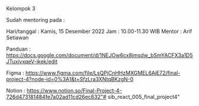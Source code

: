Kelompok 3

Sudah mentoring pada :

Hari/tanggal	: Kamis, 15 Desember 2022
Jam			: 10.00-11.30 WIB
Mentor		: Arif Setiawan

Panduan : https://docs.google.com/document/d/1NEJOw6cx8jmsdw_bSmYACFX3a1D5JTuxivxqeV-ikek/edit

Figma : https://www.figma.com/file/LsQPjCnHHzMXGMEL6AjE72/final-project-4?node-id=0%3A1&t=SfzLra3XNtqBKzgN-0

Notion : https://www.notion.so/Final-Project-4-726d473181484fe7a02ad11cd26ec632"# sib_react_005_final_project4" 
